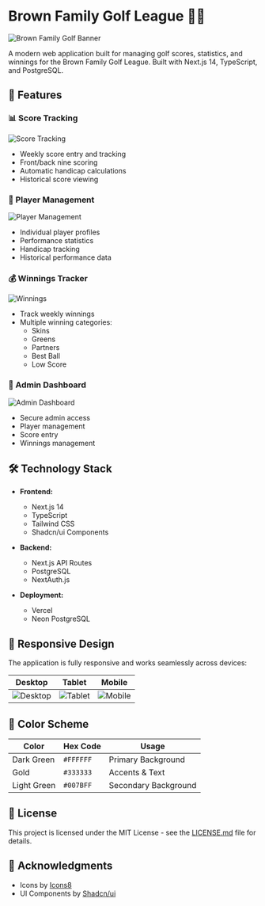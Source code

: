 # Brown Family Golf League 🏌️‍♂️

![Brown Family Golf Banner](public/golf_bg_image.jpg)

A modern web application built for managing golf scores, statistics, and winnings for the Brown Family Golf League. Built with Next.js 14, TypeScript, and PostgreSQL.

## 🌟 Features

### 📊 Score Tracking
![Score Tracking](public/screenshots/weekly_scores.png)
- Weekly score entry and tracking
- Front/back nine scoring
- Automatic handicap calculations
- Historical score viewing

### 👥 Player Management
![Player Management](public/screenshots/players.png)
- Individual player profiles
- Performance statistics
- Handicap tracking
- Historical performance data

### 💰 Winnings Tracker
![Winnings](public/screenshots/winnings.png)
- Track weekly winnings
- Multiple winning categories:
  - Skins
  - Greens
  - Partners
  - Best Ball
  - Low Score

### 🔐 Admin Dashboard
![Admin Dashboard](public/screenshots/admin.png)
- Secure admin access
- Player management
- Score entry
- Winnings management

## 🛠️ Technology Stack

- **Frontend:**
  - Next.js 14
  - TypeScript
  - Tailwind CSS
  - Shadcn/ui Components

- **Backend:**
  - Next.js API Routes
  - PostgreSQL
  - NextAuth.js

- **Deployment:**
  - Vercel
  - Neon PostgreSQL

## 📱 Responsive Design

The application is fully responsive and works seamlessly across devices:

| Desktop | Tablet | Mobile |
|---------|---------|---------|
| ![Desktop](public/screenshots/desktop.png) | ![Tablet](public/screenshots/tablet.png) | ![Mobile](public/screenshots/mobile.png) |

## 🎨 Color Scheme

| Color | Hex Code | Usage |
|-------|----------|--------|
| Dark Green | `#FFFFFF` | Primary Background |
| Gold | `#333333` | Accents & Text |
| Light Green | `#007BFF` | Secondary Background |

## 📝 License

This project is licensed under the MIT License - see the [LICENSE.md](LICENSE.md) file for details.

## 🙏 Acknowledgments

- Icons by [Icons8](https://icons8.com)
- UI Components by [Shadcn/ui](https://ui.shadcn.com)
